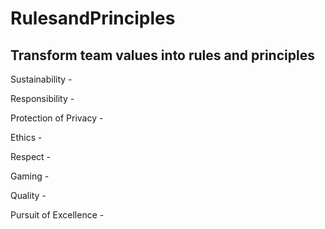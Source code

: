 # RulesandPrinciples
## Transform team values into rules and principles

Sustainability -
<!--Justin-->
Responsibility -
<!--Zach-->
Protection of Privacy -
<!--Matt-->
Ethics -
<!--Mark-->
Respect - 
<!--Swar-->
Gaming -
<!--Swar-->
Quality -
<!--Mak-->
Pursuit of Excellence -
<!--Mak-->
